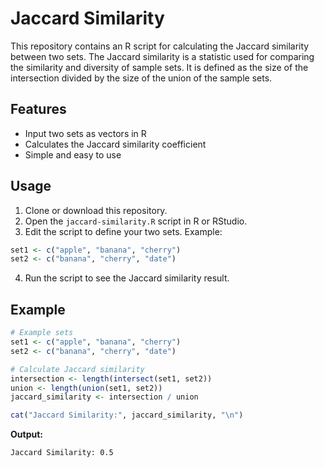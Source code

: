 
# Jaccard Similarity

This repository contains an R script for calculating the Jaccard similarity between two sets. The Jaccard similarity is a statistic used for comparing the similarity and diversity of sample sets. It is defined as the size of the intersection divided by the size of the union of the sample sets.

## Features

- Input two sets as vectors in R
- Calculates the Jaccard similarity coefficient
- Simple and easy to use

## Usage

1. Clone or download this repository.
2. Open the `jaccard-similarity.R` script in R or RStudio.
3. Edit the script to define your two sets. Example:

```r
set1 <- c("apple", "banana", "cherry")
set2 <- c("banana", "cherry", "date")
```

4. Run the script to see the Jaccard similarity result.

## Example

```r
# Example sets
set1 <- c("apple", "banana", "cherry")
set2 <- c("banana", "cherry", "date")

# Calculate Jaccard similarity
intersection <- length(intersect(set1, set2))
union <- length(union(set1, set2))
jaccard_similarity <- intersection / union

cat("Jaccard Similarity:", jaccard_similarity, "\n")
```

**Output:**
```
Jaccard Similarity: 0.5
```

